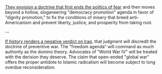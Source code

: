 [They envision a doctrine that first ends the politics of fear][1]
and then moves beyond a hollow, sloganeering "democracy promotion"
agenda in favor of "dignity promotion," to fix the conditions of
misery that breed anti-Americanism and prevent liberty, justice,
and prosperity from taking root.

[1]: http://www.prospect.org/cs/articles?article=the_obama_doctrine

--

[If history renders a negative verdict on Iraq][2], that judgment will
discredit the doctrine of preventive war. The "freedom agenda" will
command as much authority as the domino theory. Advocates of "World
War IV" will be treated with the derision they deserve. The claim that
open-ended "global war" offers the proper antidote to Islamic radicalism
will become subject to long overdue reconsideration.

[2]: http://www.amconmag.com/2008/2008_03_24/article.html